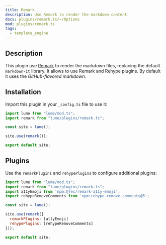 ```yaml
---
title: Remark
description: Use Remark to render the markdown content.
docs: plugins/remark.ts/~/Options
mod: plugins/remark.ts
tags:
  - template_engine
---
```


## Description

This plugin use [Remark](https://remark.js.org/) to render the markdown files,
replacing the default `markdown-it` library. It allows to use Remark and Rehype
plugins. By default it uses the _GitHub-flavored markdown_.

## Installation

Import this plugin in your `_config.ts` file to use it:

```js
import lume from "lume/mod.ts";
import remark from "lume/plugins/remark.ts";

const site = lume();

site.use(remark());

export default site;
```

## Plugins

Use the `remarkPlugins` and `rehypePlugins` to configure additional plugins:

```js
import lume from "lume/mod.ts";
import remark from "lume/plugins/remark.ts";
import a11yEmoji from 'npm:@fec/remark-a11y-emoji';
import rehypeRemoveComments from 'npm:rehype-remove-comments@5';

const site = lume();

site.use(remark({
  remarkPlugins: [allyEmoji]
  rehypePlugins: [rehypeRemoveComments]
}));

export default site;
```
